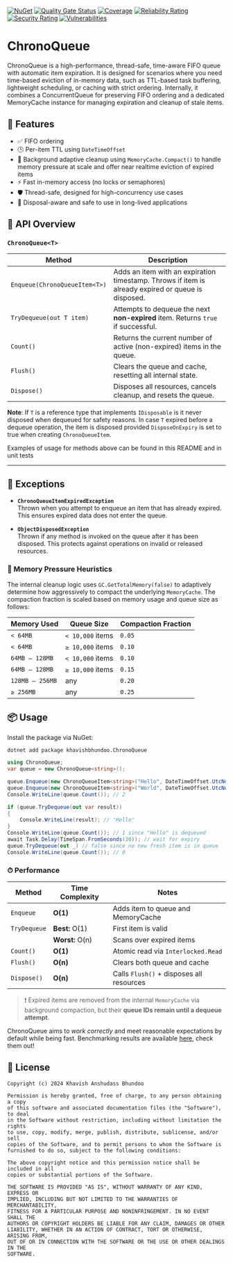 [![NuGet](https://img.shields.io/nuget/v/khavishbhundoo.ChronoQueue.svg)](https://www.nuget.org/packages/khavishbhundoo.ChronoQueue/)
[![Quality Gate Status](https://sonarcloud.io/api/project_badges/measure?project=ChronoQueue&metric=alert_status)](https://sonarcloud.io/summary/new_code?id=ChronoQueue)
[![Coverage](https://sonarcloud.io/api/project_badges/measure?project=ChronoQueue&metric=coverage)](https://sonarcloud.io/summary/new_code?id=ChronoQueue)
[![Reliability Rating](https://sonarcloud.io/api/project_badges/measure?project=ChronoQueue&metric=reliability_rating)](https://sonarcloud.io/summary/new_code?id=ChronoQueue)
[![Security Rating](https://sonarcloud.io/api/project_badges/measure?project=ChronoQueue&metric=security_rating)](https://sonarcloud.io/summary/new_code?id=ChronoQueue)
[![Vulnerabilities](https://sonarcloud.io/api/project_badges/measure?project=ChronoQueue&metric=vulnerabilities)](https://sonarcloud.io/summary/new_code?id=ChronoQueue)

# ChronoQueue
ChronoQueue is a high-performance, thread-safe, time-aware FIFO queue with automatic item expiration. It is designed for scenarios where you need time-based eviction of in-memory data, such as TTL-based task buffering, lightweight scheduling, or caching with strict ordering.
Internally, it combines a ConcurrentQueue for preserving FIFO ordering and a dedicated MemoryCache instance for managing expiration and cleanup of stale items.

## 🚀 Features

- ✅ FIFO ordering
- 🕒 Per-item TTL using `DateTimeOffset`
- 🧹 Background adaptive cleanup using `MemoryCache.Compact()` to handle memory pressure at scale and offer near realtime eviction of expired items 
- ⚡ Fast in-memory access (no locks or semaphores)
- 🛡 Thread-safe, designed for high-concurrency use cases
- 🧯 Disposal-aware and safe to use in long-lived applications

## 📘 API Overview

### `ChronoQueue<T>`

| Method | Description |
|--------|-------------|
| `Enqueue(ChronoQueueItem<T>)` | Adds an item with an expiration timestamp. Throws if item is already expired or queue is disposed. |
| `TryDequeue(out T item)` | Attempts to dequeue the next **non-expired** item. Returns `true` if successful. |
| `Count()` | Returns the current number of active (non-expired) items in the queue. |
| `Flush()` | Clears the queue and cache, resetting all internal state. |
| `Dispose()` | Disposes all resources, cancels cleanup, and resets the queue. |


**Note**: If `T` is a reference type that implements `IDisposable` is it never disposed when dequeued for safety reasons.
In case `T` expired before a dequeue operation, the item is disposed provided `DisposeOnExpiry` is set to true when creating
`ChronoQueueItem`. 

Examples of usage for methods above can be found in this README and in unit tests

---

## 🛑 Exceptions

- **`ChronoQueueItemExpiredException`**  
  Thrown when you attempt to enqueue an item that has already expired. This ensures expired data does not enter the queue.

- **`ObjectDisposedException`**  
  Thrown if any method is invoked on the queue after it has been disposed. This protects against operations on invalid or released resources.


### 🧠 Memory Pressure Heuristics

The internal cleanup logic uses `GC.GetTotalMemory(false)` to adaptively determine how aggressively to compact the underlying `MemoryCache`. The compaction fraction is scaled based on memory usage and queue size as follows:

| Memory Used         | Queue Size         | Compaction Fraction |
|---------------------|--------------------|---------------------|
| `< 64MB`            | `< 10,000` items   | `0.05`              |
| `< 64MB`            | `≥ 10,000` items   | `0.10`              |
| `64MB – 128MB`      | `< 10,000` items   | `0.10`              |
| `64MB – 128MB`      | `≥ 10,000` items   | `0.15`              |
| `128MB – 256MB`     | any                | `0.20`              |
| `≥ 256MB`           | any                | `0.25`              |

## 📦 Usage
Install the package via NuGet:

`dotnet add package khavishbhundoo.ChronoQueue`

```csharp
using ChronoQueue;
var queue = new ChronoQueue<string>();

queue.Enqueue(new ChronoQueueItem<string>("Hello", DateTimeOffset.UtcNow.AddSeconds(10)));
queue.Enqueue(new ChronoQueueItem<string>("World", DateTimeOffset.UtcNow.AddSeconds(30)));
Console.WriteLine(queue.Count()); // 2

if (queue.TryDequeue(out var result))
{
    Console.WriteLine(result); // "Hello"
}
Console.WriteLine(queue.Count()); // 1 since "Hello" is dequeued
await Task.Delay(TimeSpan.FromSeconds(30)); // wait for expiry 
queue.TryDequeue(out _) // false since no new fresh item is in queue
Console.WriteLine(queue.Count()); // 0  

```

### ⏱ Performance

| Method         | Time Complexity                  | Notes                                                                 |
|----------------|----------------------------------|-----------------------------------------------------------------------|
| `Enqueue`      | **O(1)**                         | Adds item to queue and MemoryCache                                    |
| `TryDequeue`   | **Best:** O(1)                   | First item is valid                                                   |
|                | **Worst:** O(n)                  | Scans over expired items                                              |
| `Count()`      | **O(1)**                         | Atomic read via `Interlocked.Read`                                    |
| `Flush()`      | **O(n)**                         | Clears both queue and cache                                           |
| `Dispose()`    | **O(n)**                         | Calls `Flush()` + disposes all resources                              |

> ❗ Expired items are removed from the internal `MemoryCache` via background compaction, but their **queue IDs remain until a dequeue attempt**.

ChronoQueue aims to _work correctly_ and meet reasonable expectations by default while being fast. Benchmarking results are available [here](https://github.com/khavishbhundoo/ChronoQueue/tree/main/benchmarks), check them out!

## 📄 License
```
Copyright (c) 2024 Khavish Anshudass Bhundoo

Permission is hereby granted, free of charge, to any person obtaining a copy
of this software and associated documentation files (the "Software"), to deal
in the Software without restriction, including without limitation the rights
to use, copy, modify, merge, publish, distribute, sublicense, and/or sell
copies of the Software, and to permit persons to whom the Software is
furnished to do so, subject to the following conditions:

The above copyright notice and this permission notice shall be included in all
copies or substantial portions of the Software.

THE SOFTWARE IS PROVIDED "AS IS", WITHOUT WARRANTY OF ANY KIND, EXPRESS OR
IMPLIED, INCLUDING BUT NOT LIMITED TO THE WARRANTIES OF MERCHANTABILITY,
FITNESS FOR A PARTICULAR PURPOSE AND NONINFRINGEMENT. IN NO EVENT SHALL THE
AUTHORS OR COPYRIGHT HOLDERS BE LIABLE FOR ANY CLAIM, DAMAGES OR OTHER
LIABILITY, WHETHER IN AN ACTION OF CONTRACT, TORT OR OTHERWISE, ARISING FROM,
OUT OF OR IN CONNECTION WITH THE SOFTWARE OR THE USE OR OTHER DEALINGS IN THE
SOFTWARE.
```